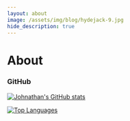 ```yaml
---
layout: about
image: /assets/img/blog/hydejack-9.jpg
hide_description: true
---
```


# About

<!--author-->

### GitHub

[![Johnathan's GitHub stats](https://github-readme-stats.vercel.app/api?username=HyperSphereStudio&show_icons=true&theme=dracula)](https://github.com/anuraghazra/github-readme-stats)

[![Top Languages](https://github-readme-stats.vercel.app/api/top-langs/?username=HyperSphereStudio&layout=compact)](https://github.com/anuraghazra/github-readme-stats)